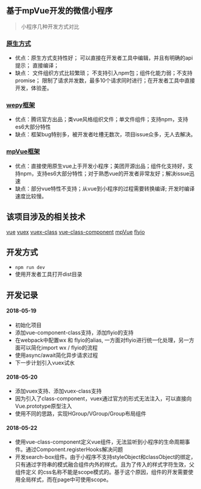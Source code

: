 ## 基于mpVue开发的微信小程序
 > 小程序几种开发方式对比
 ### [原生方式](https://developers.weixin.qq.com/miniprogram/dev/)
 + 优点：原生方式支持性好； 可以直接在开发者工具中编辑，并且有明确的api提示； 直接编译；
 + 缺点： 文件组织方式比较繁琐； 不支持引入npm包；组件化能力弱；不支持promise； 限制了请求并发数，最多10个请求同时进行；在开发者工具中直接开发，体验差。

 ### [wepy框架](https://github.com/Tencent/wepy)
 + 优点：腾讯官方出品；类vue风格组织文件；单文件组件；支持npm，支持es6大部分特性
 + 缺点：框架bug特别多，被开发者吐槽无数次，项目issue众多，无人去解决。

 ### [mpVue框架](https://github.com/Meituan-Dianping/mpvue)
 + 优点：直接使用原生vue上手开发小程序；美团开源出品；组件化支持好，支持npm，支持es6大部分特性；对于熟悉vue的开发者非常友好；解决issue迅速
 + 缺点：部分vue特性不支持；从vue到小程序的过程需要转换编译; 开发时编译速度比较慢。

## 该项目涉及的相关技术
[vue](https://cn.vuejs.org)
[vuex](https://vuex.vuejs.org/zh-cn/)
[vuex-class](https://www.npmjs.com/package/vuex-class)
[vue-class-component](https://www.npmjs.com/package/vue-class-component)
[mpVue](http://mpvue.com)
[flyio](https://wendux.github.io/dist/#/doc/flyio/wx)

## 开发方式

 + `npm run dev`
 + 使用开发者工具打开dist目录

## 开发记录

#### 2018-05-19
+ 初始化项目
+ 添加vue-component-class支持，添加flyio的支持
+ 在webpack中配置wx 和 flyio的alias, 一方面对flyio进行统一化处理，另一方面可以简化import wx / flyio的流程
+ 使用async/await简化异步请求过程
+ 下一步计划引入vuex试水

#### 2018-05-20
+ 添加vuex支持、添加vuex-class支持
+ 因为引入了class-component，vuex通过官方的形式无法注入，可以直接向Vue.prototype原型注入
+ 使用不同的思路，实现HGroup/VGroup/Group布局组件

#### 2018-05-22
+ 使用vue-class-component定义vue组件，无法监听到小程序的生命周期事件。通过Component.registerHooks解决问题
+ 开发search-box组件。由于小程序不支持styleObject和classObject的绑定，只有通过字符串的模式融合组件内外的样式。且为了传入的样式字符生效，父组件定义
  的css名称不能是scope模式的。基于这个原因，组件的开发需要使用全局样式，而在page中可使用scope。
